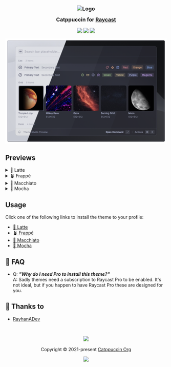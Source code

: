 <h3 align="center">
  <img src="https://raw.githubusercontent.com/catppuccin/catppuccin/main/assets/logos/exports/1544x1544_circle.png" width="100" alt="Logo"/><br/>
  <img src="https://raw.githubusercontent.com/catppuccin/catppuccin/main/assets/misc/transparent.png" height="30" width="0px"/>
  Catppuccin for <a href="https://www.raycast.com/">Raycast</a>
  <img src="https://raw.githubusercontent.com/catppuccin/catppuccin/main/assets/misc/transparent.png" height="30" width="0px"/>
</h3>

<p align="center">
  <a href="https://github.com/catppuccin/raycast/stargazers"><img src="https://img.shields.io/github/stars/catppuccin/raycast?colorA=363a4f&colorB=b7bdf8&style=for-the-badge"></a>
  <a href="https://github.com/catppuccin/raycast/issues"><img src="https://img.shields.io/github/issues/catppuccin/raycast?colorA=363a4f&colorB=f5a97f&style=for-the-badge"></a>
  <a href="https://github.com/catppuccin/raycast/contributors"><img src="https://img.shields.io/github/contributors/catppuccin/raycast?colorA=363a4f&colorB=a6da95&style=for-the-badge"></a>
</p>

<p align="center">
  <img src="./assets/preview.webp"/>
</p>

## Previews
<details>
<summary>🌻 Latte</summary>
<img src="./assets/latte.webp"/>
</details>
<details>
<summary>🪴 Frappé</summary>
<img src="./assets/frappe.webp"/>
</details>
<details>
<summary>🌺 Macchiato</summary>
<img src="./assets/macchiato.webp"/>
</details>
<details>
<summary>🌿 Mocha</summary>
<img src="./assets/mocha.webp"/>
</details>

## Usage

Click one of the following links to install the theme to your profile:
- [🌻 Latte](https://themes.ray.so?version=1&name=Catppuccin%20Latte&colors=%23eff1f5,%23eff1f5,%234c4f69,%239ca0b0,%238c8fa1,%23d20f39,%23fe640b,%23df8e1d,%2340a02b,%231e66f5,%237287fd,%238839ef&appearance=light)
- [🪴 Frappé](https://themes.ray.so?version=1&name=Catppuccin%20Frappé&colors=%23303446,%23303446,%23c6d0f5,%23737994,%23838ba7,%23e78284,%23ef9f76,%23e5c890,%23a6d189,%238caaee,%23babbf1,%23ca9ee6&appearance=dark)
- [🌺 Macchiato](https://themes.ray.so?version=1&name=Catppuccin%20Macchiato&colors=%2324273a,%2324273a,%23cad3f5,%236e738d,%238087a2,%23ed8796,%23f5a97f,%23eed49f,%23a6da95,%238aadf4,%23b7bdf8,%23c6a0f6&appearance=dark)
- [🌿 Mocha](https://themes.ray.so?version=1&name=Catppuccin%20Mocha&colors=%231e1e2e,%231e1e2e,%23cdd6f4,%236c7086,%237f849c,%23f38ba8,%23fab387,%23f9e2af,%23a6e3a1,%2389b4fa,%23b4befe,%23cba6f7&appearance=dark)

## 🙋 FAQ

- Q: **_"Why do I need Pro to install this theme?"_**\
  A: Sadly themes need a subscription to Raycast Pro to be enabled.
  It's not ideal, but if you happen to have Raycast Pro these are designed for
  you.

## 💝 Thanks to

- [RayhanADev](https://github.com/rayhanadev)

&nbsp;

<p align="center">
	<img src="https://raw.githubusercontent.com/catppuccin/catppuccin/main/assets/footers/gray0_ctp_on_line.svg?sanitize=true" />
</p>

<p align="center">
	Copyright &copy; 2021-present <a href="https://github.com/catppuccin" target="_blank">Catppuccin Org</a>
</p>

<p align="center">
	<a href="https://github.com/catppuccin/catppuccin/blob/main/LICENSE"><img src="https://img.shields.io/static/v1.svg?style=for-the-badge&label=License&message=MIT&logoColor=d9e0ee&colorA=363a4f&colorB=b7bdf8"/></a>
</p>
